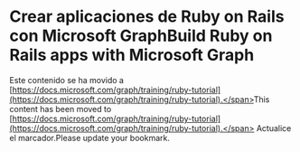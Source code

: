 # <a name="build-ruby-on-rails-apps-with-microsoft-graph"></a><span data-ttu-id="0c7dd-101">Crear aplicaciones de Ruby on Rails con Microsoft Graph</span><span class="sxs-lookup"><span data-stu-id="0c7dd-101">Build Ruby on Rails apps with Microsoft Graph</span></span>

<span data-ttu-id="0c7dd-102">Este contenido se ha movido a [https://docs.microsoft.com/graph/training/ruby-tutorial](https://docs.microsoft.com/graph/training/ruby-tutorial).</span><span class="sxs-lookup"><span data-stu-id="0c7dd-102">This content has been moved to [https://docs.microsoft.com/graph/training/ruby-tutorial](https://docs.microsoft.com/graph/training/ruby-tutorial).</span></span> <span data-ttu-id="0c7dd-103">Actualice el marcador.</span><span class="sxs-lookup"><span data-stu-id="0c7dd-103">Please update your bookmark.</span></span>
